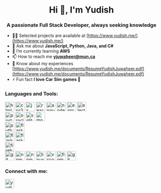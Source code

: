 <h1 align="center">Hi 👋, I'm Yudish</h1>
<h3 align="center">A passionate Full Stack Developer, always seeking knowledge</h3>

- 👨‍💻 Selected projects are available at [https://www.yudish.me/](https://www.yudish.me/)
- 💬 Ask me about **JavaScript, Python, Java, and C#**
- 🌱 I’m currently learning **AWS**
- 📫 How to reach me **yjuwaheer@mun.ca**
- 📄 Know about my experiences [https://www.yudish.me/documents/ResumeYudishJuwaheer.pdf](https://www.yudish.me/documents/ResumeYudishJuwaheer.pdf)
- ⚡ Fun fact **I love Car Sim games 🚗**

<h3 align="left">Languages and Tools:</h3>
<p align="left"> 
  <img src="https://cdn.jsdelivr.net/gh/devicons/devicon/icons/html5/html5-original.svg" alt="html5" width="30" height="30"/>
  <img src="https://cdn.jsdelivr.net/gh/devicons/devicon/icons/css3/css3-original.svg" alt="css3" width="30" height="30"/>
  <img src="https://cdn.jsdelivr.net/gh/devicons/devicon/icons/javascript/javascript-original.svg" alt="js" width="30" height="30"/>
  <img src="https://cdn.jsdelivr.net/gh/devicons/devicon/icons/react/react-original.svg" alt="react" width="30" height="30"/>
  <img src="https://cdn.jsdelivr.net/gh/devicons/devicon/icons/angularjs/angularjs-plain.svg" alt="angular" width="30" height="30"/>
  <img src="https://cdn.jsdelivr.net/gh/devicons/devicon/icons/nodejs/nodejs-original.svg" alt="nodejs" width="30" height="30"/>
  <img src="https://cdn.jsdelivr.net/gh/devicons/devicon/icons/express/express-original.svg" alt="express" width="30" height="30"/>
  <img src="https://cdn.jsdelivr.net/gh/devicons/devicon/icons/electron/electron-original.svg" alt="electron" width="30" height="30"/>
  <br>
  <img src="https://cdn.jsdelivr.net/gh/devicons/devicon/icons/postgresql/postgresql-original.svg" alt="postgresql" width="30" height="30"/>
  <img src="https://cdn.jsdelivr.net/gh/devicons/devicon/icons/oracle/oracle-original.svg" alt="oracle" width="30" height="30"/>
  <img src="https://cdn.jsdelivr.net/gh/devicons/devicon/icons/sqlite/sqlite-original.svg" alt="sqlite" width="30" height="30"/>
  <img src="https://cdn.jsdelivr.net/gh/devicons/devicon/icons/mongodb/mongodb-plain-wordmark.svg" alt="mongodb" width="30" height="30"/>
  <br>
  <img src="https://cdn.jsdelivr.net/gh/devicons/devicon/icons/python/python-original.svg" alt="python" width="30" height="30"/>
  <img src="https://cdn.jsdelivr.net/gh/devicons/devicon/icons/flask/flask-original.svg" alt="flask" width="30" height="30"/>
  <br>
  <img src="https://cdn.jsdelivr.net/gh/devicons/devicon/icons/java/java-original.svg" alt="flask" width="30" height="30"/>
  <img src="https://cdn.jsdelivr.net/gh/devicons/devicon/icons/spring/spring-original.svg" alt="flask" width="30" height="30"/>
  <br>
  <img src="https://cdn.jsdelivr.net/gh/devicons/devicon/icons/firebase/firebase-plain.svg" alt="firebase" width="30" height="30"/>
  <br>
  <img src="https://cdn.jsdelivr.net/gh/devicons/devicon/icons/git/git-original.svg" alt="git" width="30" height="30"/>
  <img src="https://cdn.jsdelivr.net/gh/devicons/devicon/icons/npm/npm-original-wordmark.svg" alt="npm" width="30" height="30"/>
  <img src="https://cdn.jsdelivr.net/gh/devicons/devicon/icons/docker/docker-original.svg" alt="npm" width="30" height="30"/>
  <img src="https://cdn.jsdelivr.net/gh/devicons/devicon/icons/linux/linux-original.svg" alt="linux" width="30" height="30"/>
  <img src="https://cdn.jsdelivr.net/gh/devicons/devicon/icons/vscode/vscode-original.svg" alt="vscode" width="30" height="30"/>
  <img src="https://cdn.jsdelivr.net/gh/devicons/devicon/icons/figma/figma-original.svg" alt="figma" width="30" height="30"/>
  <img src="https://cdn.jsdelivr.net/gh/devicons/devicon/icons/jira/jira-original.svg" alt="git" width="30" height="30"/>
</p>

<h3 align="left">Connect with me:</h3>
<p align="left">
<a href="https://linkedin.com/in/yudishjuwaheer" target="blank"><img align="center" src="https://cdn.jsdelivr.net/gh/devicons/devicon/icons/linkedin/linkedin-original.svg" alt="yudishjuwaheer" height="30" width="30" /></a>
</p>
